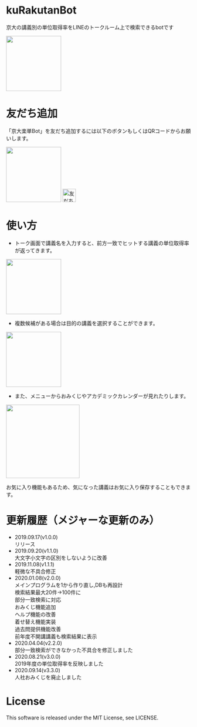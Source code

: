# kuRakutanBot
京大の講義別の単位取得率をLINEのトークルーム上で検索できるbotです  

<img src="https://user-images.githubusercontent.com/41512077/71648884-4e714800-2d4d-11ea-8871-97aec26d4e8b.jpg" width="150px">

# 友だち追加
「京大楽単Bot」を友だち追加するには以下のボタンもしくはQRコードからお願いします。  

<img src="https://user-images.githubusercontent.com/41512077/101121375-590a2080-3633-11eb-9a10-bcdd3c4f7c2f.png" width="150px">  
<a href="http://nav.cx/eQHij4J"><img src="https://scdn.line-apps.com/n/line_add_friends/btn/ja.png" alt="友だち追加" height="36" border="0"></a>

# 使い方
- トーク画面で講義名を入力すると、前方一致でヒットする講義の単位取得率が返ってきます。  
<img src="https://user-images.githubusercontent.com/41512077/101122164-2c570880-3635-11eb-8d03-db913ebf4c51.jpg" width="150px">  

- 複数候補がある場合は目的の講義を選択することができます。  
<img src="https://user-images.githubusercontent.com/41512077/101122403-c919a600-3635-11eb-951b-7e33b67890c0.jpg" width="150px">  

- また、メニューからおみくじやアカデミックカレンダーが見れたりします。  
<img src="https://user-images.githubusercontent.com/41512077/101122162-2a8d4500-3635-11eb-8192-72c78e092347.jpg" width="200px">  

お気に入り機能もあるため、気になった講義はお気に入り保存することもできます。


# 更新履歴（メジャーな更新のみ）
- 2019.09.17(v1.0.0)  
リリース
- 2019.09.20(v1.1.0)  
大文字小文字の区別をしないように改善
- 2019.11.08(v1.1.1)  
軽微な不具合修正
- 2020.01.08(v2.0.0)  
メインプログラムを1から作り直し,DBも再設計  
検索結果最大20件→100件に  
部分一致検索に対応  
おみくじ機能追加  
ヘルプ機能の改善  
着せ替え機能実装  
過去問提供機能改善  
前年度不開講講義も検索結果に表示  
- 2020.04.04(v2.2.0)  
部分一致検索ができなかった不具合を修正しました  
- 2020.08.21(v3.0.0)  
2019年度の単位取得率を反映しました  
- 2020.09.14(v3.3.0)  
人社おみくじを廃止しました


# License
This software is released under the MIT License, see LICENSE.
